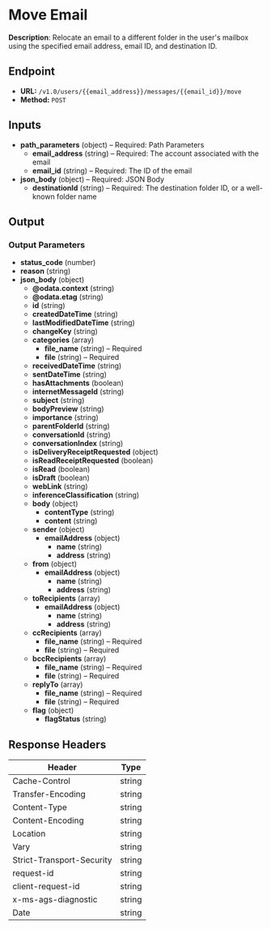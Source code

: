 # Move Email

**Description**: Relocate an email to a different folder in the user's mailbox using the specified email address, email ID, and destination ID.

## Endpoint

- **URL:** `/v1.0/users/{{email_address}}/messages/{{email_id}}/move`
- **Method:** `POST`
## Inputs

- **path_parameters** (object) – Required: Path Parameters
  - **email_address** (string) – Required: The account associated with the email
  - **email_id** (string) – Required: The ID of the email
- **json_body** (object) – Required: JSON Body
  - **destinationId** (string) – Required: The destination folder ID, or a well-known folder name
## Output

### Output Parameters

- **status_code** (number)
- **reason** (string)
- **json_body** (object)
  - **@odata.context** (string)
  - **@odata.etag** (string)
  - **id** (string)
  - **createdDateTime** (string)
  - **lastModifiedDateTime** (string)
  - **changeKey** (string)
  - **categories** (array)
    - **file_name** (string) – Required
    - **file** (string) – Required
  - **receivedDateTime** (string)
  - **sentDateTime** (string)
  - **hasAttachments** (boolean)
  - **internetMessageId** (string)
  - **subject** (string)
  - **bodyPreview** (string)
  - **importance** (string)
  - **parentFolderId** (string)
  - **conversationId** (string)
  - **conversationIndex** (string)
  - **isDeliveryReceiptRequested** (object)
  - **isReadReceiptRequested** (boolean)
  - **isRead** (boolean)
  - **isDraft** (boolean)
  - **webLink** (string)
  - **inferenceClassification** (string)
  - **body** (object)
    - **contentType** (string)
    - **content** (string)
  - **sender** (object)
    - **emailAddress** (object)
      - **name** (string)
      - **address** (string)
  - **from** (object)
    - **emailAddress** (object)
      - **name** (string)
      - **address** (string)
  - **toRecipients** (array)
    - **emailAddress** (object)
      - **name** (string)
      - **address** (string)
  - **ccRecipients** (array)
    - **file_name** (string) – Required
    - **file** (string) – Required
  - **bccRecipients** (array)
    - **file_name** (string) – Required
    - **file** (string) – Required
  - **replyTo** (array)
    - **file_name** (string) – Required
    - **file** (string) – Required
  - **flag** (object)
    - **flagStatus** (string)
## Response Headers

| Header | Type |
|--------|------|
| Cache-Control | string |
| Transfer-Encoding | string |
| Content-Type | string |
| Content-Encoding | string |
| Location | string |
| Vary | string |
| Strict-Transport-Security | string |
| request-id | string |
| client-request-id | string |
| x-ms-ags-diagnostic | string |
| Date | string |